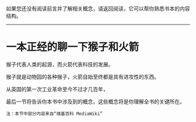 如果您还没有阅读前言并了解相关概念，请返回阅读，它可以帮你熟悉书本的内容结构。

---

# 一本正经的聊一下猴子和火箭

猴子代表人类的起源，而火箭代表科技的发展。

猴子就是动物园的各种猴子，火箭自始至终都是具有进攻性的东西。

从英国的第一次工业革命至今不过才几百年，

最后一节将告诉你本书中涉及到的概念，这些概念将是你理解全书的关键所在。

`注：本节中部分内容来自“维基百科 MediaWiki”`

